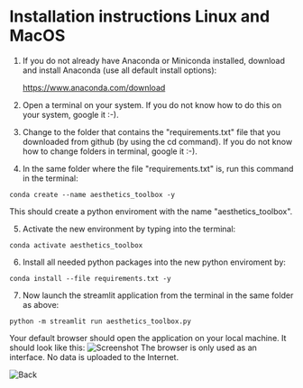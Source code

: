 # Installation instructions Linux and MacOS

1. If you do not already have Anaconda or Miniconda installed, download and install Anaconda (use all default install options):

	https://www.anaconda.com/download

2. Open a terminal on your system. If you do not know how to do this on your system, google it :-).

3. Change to the folder that contains the "requirements.txt" file that you downloaded from github (by using the cd command). If you do not know how to change folders in terminal, google it :-). 

4. In the same folder where the file "requirements.txt" is, run this command in the terminal:

```shell
conda create --name aesthetics_toolbox -y
```

This should create a python enviroment with the name "aesthetics_toolbox".  


5. Activate the new environment by typing into the terminal:

```shell
conda activate aesthetics_toolbox
```

6. Install all needed python packages into the new python enviroment by:

```shell
conda install --file requirements.txt -y
```
	
7. Now launch the streamlit application from the terminal in the same folder as above:

```shell
python -m streamlit run aesthetics_toolbox.py
```

Your default browser should open the application on your local machine. It should look like this: 
![Screenshot](https://github.com/RBartho/Aesthetics-Toolbox/tree/main/images/toolbox_screenshot.png)
The browser is only used as an interface. No data is uploaded to the Internet.

![Back](https://github.com/RBartho/Aesthetics-Toolbox)
